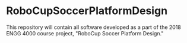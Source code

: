 # RoboCupSoccerPlatformDesign

This repository will contain all software developed as a part of the 2018 ENGG 4000 course project, "RoboCup Soccer Platform Design."

